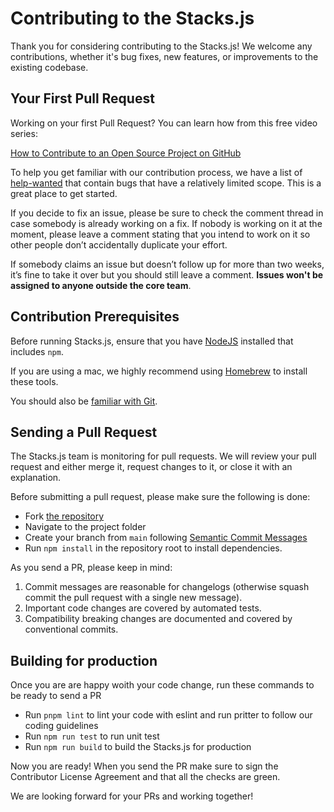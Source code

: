 # Contributing to the Stacks.js

Thank you for considering contributing to the Stacks.js! We welcome any contributions, whether it's bug fixes, new features, or improvements to the existing codebase.


## Your First Pull Request

Working on your first Pull Request? You can learn how from this free video series:

[How to Contribute to an Open Source Project on GitHub](https://egghead.io/courses/how-to-contribute-to-an-open-source-project-on-github)

To help you get familiar with our contribution process, we have a list of [help-wanted](https://github.com/hirosystems/stacks.js/labels/help-wanted) that contain bugs that have a relatively limited scope. This is a great place to get started.

If you decide to fix an issue, please be sure to check the comment thread in case somebody is already working on a fix. If nobody is working on it at the moment, please leave a comment stating that you intend to work on it so other people don’t accidentally duplicate your effort.

If somebody claims an issue but doesn’t follow up for more than two weeks, it’s fine to take it over but you should still leave a comment. **Issues won't be assigned to anyone outside the core team**.

## Contribution Prerequisites

Before running Stacks.js, ensure that you have [NodeJS](https://nodejs.dev/) installed that includes `npm`.

If you are using a mac, we highly recommend using [Homebrew](https://brew.sh/) to install these tools.

You should also be [familiar with Git](https://docs.github.com/en/get-started/quickstart/git-and-github-learning-resources).

## Sending a Pull Request

The Stacks.js team is monitoring for pull requests. We will review your pull request and either merge it, request changes to it, or close it with an explanation.

Before submitting a pull request, please make sure the following is done:

- Fork [the repository](https://github.com/hirosystems/stacks.js)
- Navigate to the project folder
- Create your branch from `main` following [Semantic Commit Messages](https://gist.github.com/joshbuchea/6f47e86d2510bce28f8e7f42ae84c716)
- Run `npm install` in the repository root to install dependencies.

As you send a PR, please keep in mind:

1. Commit messages are reasonable for changelogs (otherwise squash commit the pull request with a single new message).
2. Important code changes are covered by automated tests.
3. Compatibility breaking changes are documented and covered by conventional commits.

## Building for production

Once you are are happy woith your code change, run these commands to be ready to send a PR

- Run `pnpm lint` to lint your code with eslint and run pritter to follow our coding guidelines
- Run `npm run test` to run unit test
- Run `npm run build` to build the Stacks.js for production

Now you are ready! When you send the PR make sure to sign the Contributor License Agreement and that all the checks are green.

We are looking forward for your PRs and working together!
